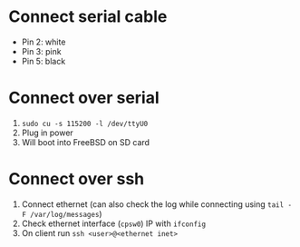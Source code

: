 # Connect serial cable
* Pin 2: white
* Pin 3: pink
* Pin 5: black

# Connect over serial
1. `sudo cu -s 115200 -l /dev/ttyU0`
2. Plug in power
3. Will boot into FreeBSD on SD card

# Connect over ssh
1. Connect ethernet (can also check the log while connecting using `tail -F /var/log/messages`)
2. Check ethernet interface (`cpsw0`) IP with `ifconfig`
3. On client run `ssh <user>@<ethernet inet>`
